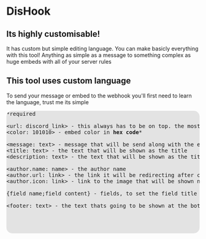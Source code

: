<h1>DisHook</h>
<h2>Its highly customisable!</h2>
It has custom but simple editing language. You can make basicly everything with this tool! Anything as simple as a message to something complex as
huge embeds with all of your server rules

<h2>This tool uses custom language</h2>
To send your message or embed to the webhook you'll first need to learn the language, trust me its simple


<pre style="background-color: rgba(0,0,0,0.1); border-radius: 15px;">
*required

<‏url: discord_link> - this always has to be on top. the most important part of the code, includes <strong>webhook link</strong> (from discord)*
<‏color: 101010> - embed color in <strong>hex code</strong>*

<‏message: text> - message that will be send along with the embed
<‏title: text> - the text that will be shown as the title
<‏description: text> - the text that will be shown as the title

<‏author.name: name> - the author name
<‏author.url: link> - the link it will be redirecting after clicking on the author name
<‏author.icon: link> - link to the image that will be shown next to the author name

{field name;field content} - fields, to set the field title use the 1st half (field name) to define the content use the 2nd half (field content)

<‏footer: text> - the text thats going to be shown at the bottom of the embed

